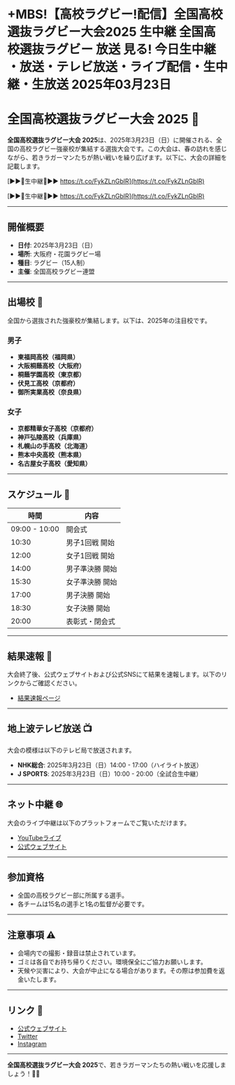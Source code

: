 # +MBS!【高校ラグビー!配信】全国高校選抜ラグビー大会2025 生中継 全国高校選抜ラグビー 放送 見る! 今日生中継 ・放送・テレビ放送・ライブ配信・生中継・生放送 2025年03月23日
# 全国高校選抜ラグビー大会 2025 🏉  

**全国高校選抜ラグビー大会 2025**は、2025年3月23日（日）に開催される、全国の高校ラグビー強豪校が集結する選抜大会です。この大会は、春の訪れを感じながら、若きラガーマンたちが熱い戦いを繰り広げます。以下に、大会の詳細を記載します。  


[▶▶🏉生中継🏉▶▶ https://t.co/FykZLnGblR](https://t.co/FykZLnGblR)

[▶▶🏉生中継🏉▶▶ https://t.co/FykZLnGblR](https://t.co/FykZLnGblR)

---

## 開催概要  

- **日付**: 2025年3月23日（日）  
- **場所**: 大阪府・花園ラグビー場  
- **種目**: ラグビー（15人制）  
- **主催**: 全国高校ラグビー連盟  

---

## 出場校 🏫  

全国から選抜された強豪校が集結します。以下は、2025年の注目校です。  

### 男子  
- **東福岡高校（福岡県）**  
- **大阪桐蔭高校（大阪府）**  
- **桐蔭学園高校（東京都）**  
- **伏見工高校（京都府）**  
- **御所実業高校（奈良県）**  

### 女子  
- **京都精華女子高校（京都府）**  
- **神戸弘陵高校（兵庫県）**  
- **札幌山の手高校（北海道）**  
- **熊本中央高校（熊本県）**  
- **名古屋女子高校（愛知県）**  

---

## スケジュール 📅  

| 時間         | 内容                  |  
|--------------|-----------------------|  
| 09:00 - 10:00 | 開会式                |  
| 10:30        | 男子1回戦 開始        |  
| 12:00        | 女子1回戦 開始        |  
| 14:00        | 男子準決勝 開始       |  
| 15:30        | 女子準決勝 開始       |  
| 17:00        | 男子決勝 開始         |  
| 18:30        | 女子決勝 開始         |  
| 20:00        | 表彰式・閉会式        |  

---

## 結果速報 🏁  

大会終了後、公式ウェブサイトおよび公式SNSにて結果を速報します。以下のリンクからご確認ください。  

- [結果速報ページ](https://www.hs-rugby2025.jp/results)  

---

## 地上波テレビ放送 📺  

大会の模様は以下のテレビ局で放送されます。  

- **NHK総合**: 2025年3月23日（日）14:00 - 17:00（ハイライト放送）  
- **J SPORTS**: 2025年3月23日（日）10:00 - 20:00（全試合生中継）  

---

## ネット中継 🌐  

大会のライブ中継は以下のプラットフォームでご覧いただけます。  

- [YouTubeライブ](https://youtube.com/hsrugby2025)  
- [公式ウェブサイト](https://www.hs-rugby2025.jp/live)  

---

## 参加資格  

- 全国の高校ラグビー部に所属する選手。  
- 各チームは15名の選手と1名の監督が必要です。  

---

## 注意事項 ⚠️  

- 会場内での撮影・録音は禁止されています。  
- ゴミは各自でお持ち帰りください。環境保全にご協力お願いします。  
- 天候や災害により、大会が中止になる場合があります。その際は参加費を返金いたします。  

---

## リンク 🔗  

- [公式ウェブサイト](https://www.hs-rugby2025.jp)  
- [Twitter](https://twitter.com/hsrugby2025)  
- [Instagram](https://instagram.com/hsrugby2025)  

---

**全国高校選抜ラグビー大会 2025**で、若きラガーマンたちの熱い戦いを応援しましょう！🏉🔥  
